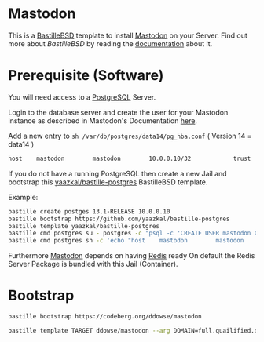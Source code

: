 # Mastodon

This is a [BastilleBSD](https://bastillebsd.org) template to install [Mastodon](https://joinmastodon.org) on your Server. 
Find out more about *BastilleBSD* by reading the [documentation](https://bastille.readthedocs.io/en/latest/) about it. 

# Prerequisite (Software)

You will need access to a [PostgreSQL](https://www.postgresql.org) Server. 

Login to the database server and create the user for your Mastodon instance as described in Mastodon's 
Documentation [here](https://docs.joinmastodon.org/admin/install/#setting-up-postgresql).

Add a new entry to ```sh /var/db/postgres/data14/pg_hba.conf``` ( Version 14 = data14 )

```sh
host    mastodon        mastodon        10.0.0.10/32            trust
```

If you do not have a running PostgreSQL then create a new Jail and bootstrap this 
[yaazkal/bastille-postgres](https://github.com/yaazkal/bastille-postgres) BastilleBSD template.

Example: 

```sh
bastille create postges 13.1-RELEASE 10.0.0.10
bastille bootstrap https://github.com/yaazkal/bastille-postgres
bastille template yaazkal/bastille-postgres
bastille cmd postgres su - postgres -c "psql -c 'CREATE USER mastodon CREATEDB;'"
bastille cmd postgres sh -c 'echo "host    mastodon        mastodon        10.0.0.10/32            trust" >> /var/db/postgres/data14/pg_hba.conf'
```

Furthermore [Mastodon](https://joinmastodon.org/) depends on having [Redis](https://redis.io/) ready
On default the Redis Server Package is bundled with this Jail (Container). 
 
# Bootstrap

```sh
bastille bootstrap https://codeberg.org/ddowse/mastodon
```

```sh
bastille template TARGET ddowse/mastodon --arg DOMAIN=full.quailified.domainname --arg EMAIL=mailbox@example.org
```
